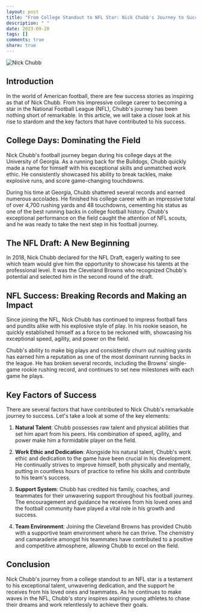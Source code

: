 ```yaml
---
layout: post
title: "From College Standout to NFL Star: Nick Chubb's Journey to Success"
description: " "
date: 2023-09-20
tags: []
comments: true
share: true
---
```


![Nick Chubb](https://source.unsplash.com/1600x900/?nfl,football)

## Introduction

In the world of American football, there are few success stories as inspiring as that of Nick Chubb. From his impressive college career to becoming a star in the National Football League (NFL), Chubb's journey has been nothing short of remarkable. In this article, we will take a closer look at his rise to stardom and the key factors that have contributed to his success.

## College Days: Dominating the Field

Nick Chubb's football journey began during his college days at the University of Georgia. As a running back for the Bulldogs, Chubb quickly made a name for himself with his exceptional skills and unmatched work ethic. He consistently showcased his ability to break tackles, make explosive runs, and score game-changing touchdowns.

During his time at Georgia, Chubb shattered several records and earned numerous accolades. He finished his college career with an impressive total of over 4,700 rushing yards and 48 touchdowns, cementing his status as one of the best running backs in college football history. Chubb's exceptional performance on the field caught the attention of NFL scouts, and he was ready to take the next step in his football journey.

## The NFL Draft: A New Beginning

In 2018, Nick Chubb declared for the NFL Draft, eagerly waiting to see which team would give him the opportunity to showcase his talents at the professional level. It was the Cleveland Browns who recognized Chubb's potential and selected him in the second round of the draft.

## NFL Success: Breaking Records and Making an Impact

Since joining the NFL, Nick Chubb has continued to impress football fans and pundits alike with his explosive style of play. In his rookie season, he quickly established himself as a force to be reckoned with, showcasing his exceptional speed, agility, and power on the field.

Chubb's ability to make big plays and consistently churn out rushing yards has earned him a reputation as one of the most dominant running backs in the league. He has broken several records, including the Browns' single-game rookie rushing record, and continues to set new milestones with each game he plays.

## Key Factors of Success

There are several factors that have contributed to Nick Chubb's remarkable journey to success. Let's take a look at some of the key elements:

1. **Natural Talent**: Chubb possesses raw talent and physical abilities that set him apart from his peers. His combination of speed, agility, and power make him a formidable player on the field.

2. **Work Ethic and Dedication**: Alongside his natural talent, Chubb's work ethic and dedication to the game have been crucial in his development. He continually strives to improve himself, both physically and mentally, putting in countless hours of practice to refine his skills and contribute to his team's success.

3. **Support System**: Chubb has credited his family, coaches, and teammates for their unwavering support throughout his football journey. The encouragement and guidance he receives from his loved ones and the football community have played a vital role in his growth and success.

4. **Team Environment**: Joining the Cleveland Browns has provided Chubb with a supportive team environment where he can thrive. The chemistry and camaraderie amongst his teammates have contributed to a positive and competitive atmosphere, allowing Chubb to excel on the field.

## Conclusion

Nick Chubb's journey from a college standout to an NFL star is a testament to his exceptional talent, unwavering dedication, and the support he receives from his loved ones and teammates. As he continues to make waves in the NFL, Chubb's story inspires aspiring young athletes to chase their dreams and work relentlessly to achieve their goals.